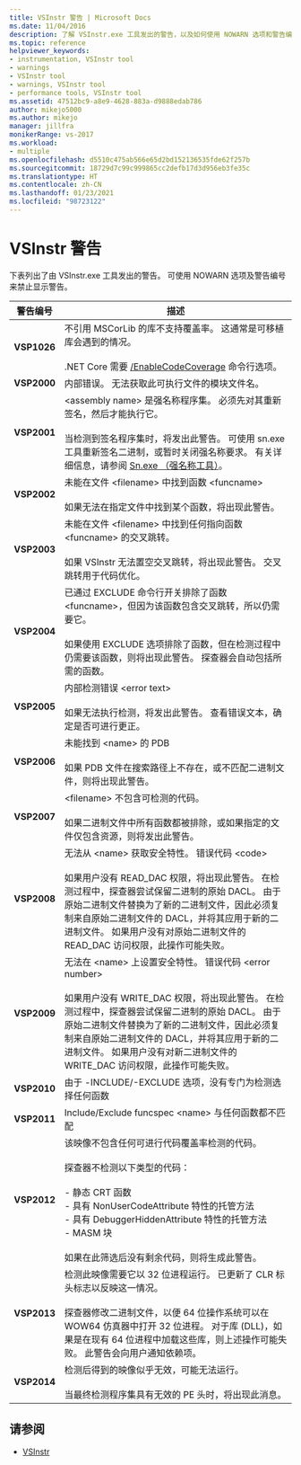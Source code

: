 ```yaml
---
title: VSInstr 警告 | Microsoft Docs
ms.date: 11/04/2016
description: 了解 VSInstr.exe 工具发出的警告，以及如何使用 NOWARN 选项和警告编号来禁止出现警告。
ms.topic: reference
helpviewer_keywords:
- instrumentation, VSInstr tool
- warnings
- VSInstr tool
- warnings, VSInstr tool
- performance tools, VSInstr tool
ms.assetid: 47512bc9-a8e9-4628-883a-d9888edab786
author: mikejo5000
ms.author: mikejo
manager: jillfra
monikerRange: vs-2017
ms.workload:
- multiple
ms.openlocfilehash: d5510c475ab566e65d2bd152136535fde62f257b
ms.sourcegitcommit: 18729d7c99c999865cc2defb17d3d956eb3fe35c
ms.translationtype: HT
ms.contentlocale: zh-CN
ms.lasthandoff: 01/23/2021
ms.locfileid: "98723122"
---
```

# <a name="vsinstr-warnings"></a>VSInstr 警告
下表列出了由 VSInstr.exe 工具发出的警告。 可使用 NOWARN 选项及警告编号来禁止显示警告。

|警告编号|描述|
|--------------------|-----------------|
|**VSP1026**|不引用 MSCorLib 的库不支持覆盖率。 这通常是可移植库会遇到的情况。<br /><br />.NET Core 需要 [/EnableCodeCoverage](../test/vstest-console-options.md) 命令行选项。|
|**VSP2000**|内部错误。 无法获取此可执行文件的模块文件名。|
|**VSP2001**|\<assembly name> 是强名称程序集。 必须先对其重新签名，然后才能执行它。<br /><br /> 当检测到签名程序集时，将发出此警告。 可使用 sn.exe 工具重新签名二进制，或暂时关闭强名称要求。 有关详细信息，请参阅 [Sn.exe （强名称工具）](/dotnet/framework/tools/sn-exe-strong-name-tool)。|
|**VSP2002**|未能在文件 \<filename> 中找到函数 \<funcname><br /><br /> 如果无法在指定文件中找到某个函数，将出现此警告。|
|**VSP2003**|未能在文件 \<filename> 中找到任何指向函数 \<funcname> 的交叉跳转。<br /><br /> 如果 VSInstr 无法置空交叉跳转，将出现此警告。 交叉跳转用于代码优化。|
|**VSP2004**|已通过 EXCLUDE 命令行开关排除了函数 \<funcname>，但因为该函数包含交叉跳转，所以仍需要它。<br /><br /> 如果使用 EXCLUDE 选项排除了函数，但在检测过程中仍需要该函数，则将出现此警告。 探查器会自动包括所需的函数。|
|**VSP2005**|内部检测错误 \<error text><br /><br /> 如果无法执行检测，将发出此警告。 查看错误文本，确定是否可进行更正。|
|**VSP2006**|未能找到 \<name> 的 PDB<br /><br /> 如果 PDB 文件在搜索路径上不存在，或不匹配二进制文件，则将出现此警告。|
|**VSP2007**|\<filename> 不包含可检测的代码。<br /><br /> 如果二进制文件中所有函数都被排除，或如果指定的文件仅包含资源，则将发出此警告。|
|**VSP2008**|无法从 \<name> 获取安全特性。 错误代码 \<code><br /><br /> 如果用户没有 READ_DAC 权限，将出现此警告。 在检测过程中，探查器尝试保留二进制的原始 DACL。 由于原始二进制文件替换为了新的二进制文件，因此必须复制来自原始二进制文件的 DACL，并将其应用于新的二进制文件。 如果用户没有对原始二进制文件的 READ_DAC 访问权限，此操作可能失败。|
|**VSP2009**|无法在 \<name> 上设置安全特性。 错误代码 \<error number><br /><br /> 如果用户没有 WRITE_DAC 权限，将出现此警告。 在检测过程中，探查器尝试保留二进制的原始 DACL。 由于原始二进制文件替换为了新的二进制文件，因此必须复制来自原始二进制文件的 DACL，并将其应用于新的二进制文件。 如果用户没有对新二进制文件的 WRITE_DAC 访问权限，此操作可能失败。|
|**VSP2010**|由于 -INCLUDE/-EXCLUDE 选项，没有专门为检测选择任何函数|
|**VSP2011**|Include/Exclude funcspec \<name> 与任何函数都不匹配|
|**VSP2012**|该映像不包含任何可进行代码覆盖率检测的代码。<br /><br /> 探查器不检测以下类型的代码：<br /><br /> - 静态 CRT 函数<br />- 具有 NonUserCodeAttribute 特性的托管方法<br />- 具有 DebuggerHiddenAttribute 特性的托管方法<br />- MASM 块<br /><br /> 如果在此筛选后没有剩余代码，则将生成此警告。|
|**VSP2013**|检测此映像需要它以 32 位进程运行。 已更新了 CLR 标头标志以反映这一情况。<br /><br /> 探查器修改二进制文件，以便 64 位操作系统可以在 WOW64 仿真器中打开 32 位进程。 对于库 (DLL)，如果是在现有 64 位进程中加载这些库，则上述操作可能失败。 此警告会向用户通知依赖项。|
|**VSP2014**|检测后得到的映像似乎无效，可能无法运行。<br /><br /> 当最终检测程序集具有无效的 PE 头时，将出现此消息。|

## <a name="see-also"></a>请参阅
- [VSInstr](../profiling/vsinstr.md)
